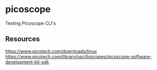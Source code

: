 # picoscope
Testing Picoscope CLI's


## Resources

https://www.picotech.com/downloads/linux
https://www.picotech.com/library/oscilloscopes/picoscope-software-development-kit-sdk
